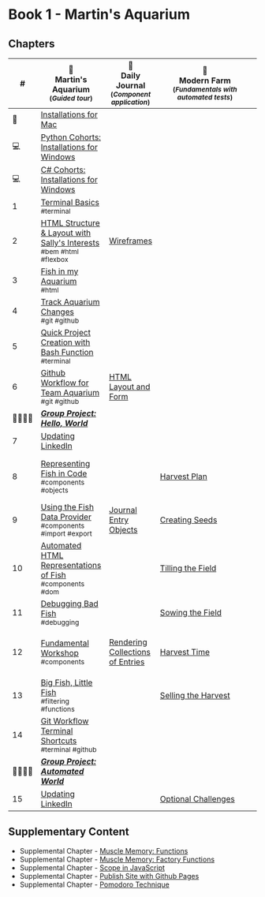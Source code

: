 # Book 1 - Martin's Aquarium

## Chapters

| # | 🐠 <br/> Martin's Aquarium <br/><sub>(_Guided tour_)</sub> | 📔 <br/> Daily Journal <br/><sub>(_Component application_)</sub> | &nbsp;&nbsp;&nbsp;&nbsp;&nbsp;&nbsp;&nbsp;&nbsp;&nbsp;🚜&nbsp;&nbsp;&nbsp;&nbsp;&nbsp;&nbsp;&nbsp;&nbsp;&nbsp;<br/>&nbsp;&nbsp;&nbsp;&nbsp;&nbsp;&nbsp;&nbsp;&nbsp;&nbsp;Modern&nbsp;Farm&nbsp;&nbsp;&nbsp;&nbsp;&nbsp;&nbsp;&nbsp;&nbsp;&nbsp; <br/><sub>(_Fundamentals with <br/>automated tests_)</sub> | 📝 <br/> Dotard &amp; Simbleton<br/><sub>(_Array methods_)</sub> |
|--|--|---|---|---|
| 🍎 | [Installations for Mac](./chapters/GETTING_STARTED_MAC.md) | | | |
| 💻 | [Python Cohorts: Installations for Windows](./chapters/GETTING_STARTED_WINDOWS.md) |  |  |  |
| 💻 | [C# Cohorts: Installations for Windows](./chapters/GETTING_STARTED_WINDOWS_C_SHARP.md) |  |  |  |
| 1 | [Terminal Basics](./chapters/CLI_BASICS.md) <br/> <sub style="font-size:0.85rem;">#terminal</sub> |  |  | |
| 2 | [HTML Structure &amp; Layout with Sally's Interests](./chapters/HTML_COMPONENTS.md) <br/> <sub style="font-size:0.85rem;">#bem #html #flexbox</sub> | [Wireframes](./chapters/DAILY_JOURNAL_WIREFRAME.md) |  |  |
| 3 | [Fish in my Aquarium](./chapters/HTML_AQUARIUM.md) <br/> <sub style="font-size:0.85rem;">#html</sub> |  |  |  |
| 4 | [Track Aquarium Changes](./chapters/GIT_BASICS.md) <br/> <sub style="font-size:0.85rem;">#git #github</sub> |  |  |  |
| 5 | [Quick Project Creation with Bash Function](./chapters/BASH_HELPERS.md) <br/> <sub style="font-size:0.85rem;">#terminal</sub> |  |  |  |
| 6 | [Github Workflow for Team Aquarium](./chapters/GIT_WORKFLOW.md) <br/> <sub style="font-size:0.85rem;">#git #github</sub> | [HTML Layout and Form](./chapters/DAILY_JOURNAL_STATIC_LAYOUT.md) |  |  |
| 👨‍👨‍👦‍👦 | [**_Group Project: Hello, World_**](https://github.com/nashville-software-school/hello-world) |  |  |  |
| 7 | [Updating LinkedIn](./chapters/LINKEDIN_HELLO_WORLD.md) |  |  |
| 8 | [Representing Fish in Code](./chapters/BASIC_DATA_STRUCTURES.md) <br/> <sub style="font-size:0.85rem;">#components #objects</sub> |  | [Harvest Plan](./chapters/MF_INSTALL_PLAN.md) | [Doris' Company List](./chapters/DS_INTRO.md) <br/> <sub style="font-size:0.85rem;">#arrays #foreach</sub> |
| 9 | [Using the Fish Data Provider](./chapters/EXPORTING_FISH.md) <br/> <sub style="font-size:0.85rem;">#components #import #export</sub> | [Journal Entry Objects](./chapters/DAILY_JOURNAL_OBJECT_DOM.md) | [Creating Seeds](./chapters/MF_SEED_MODULES.md) |  |
| 10 | [Automated HTML Representations of Fish](./chapters/CREATING_FISH_COMPONENTS.md) <br/> <sub style="font-size:0.85rem;">#components #dom</sub> |  | [Tilling the Field](./chapters/MF_FIELD.md) | [Listing New York Companies](./chapters/DS_FILTER.md) <br/> <sub style="font-size:0.85rem;">#arrays #filter</sub> |
| 11 | [Debugging Bad Fish](./chapters/DEBUG_THE_AQUARIUM.md)  <br/> <sub style="font-size:0.85rem;">#debugging</sub>|  | [Sowing the Field](./chapters/MF_SOWING.md) |  |
| 12 | [Fundamental Workshop](./chapters/COMPONENTS_WORKSHOP.md) <br/> <sub style="font-size:0.85rem;">#components</sub> | [Rendering Collections of Entries](./chapters/DAILY_JOURNAL_DATA_DOM.md) | [Harvest Time](./chapters/MF_HARVEST.md) | [Listing Purchasing Agents](./chapters/DS_LISTING_AGENTS.md) <br/> <sub style="font-size:0.85rem;">#arrays #map</sub> |
| 13 | [Big Fish, Little Fish](./chapters/FILTERING_FISH.md) <br/> <sub style="font-size:0.85rem;">#filtering #functions</sub> |  | [Selling the Harvest](./chapters/MF_RENDER_HARVEST.md) | [Finding Companies](./chapters/DS_FIND_COMPANY.md) <br/> <sub style="font-size:0.85rem;">#arrays #find</sub> |
| 14 | [Git Workflow Terminal Shortcuts](./chapters/GIT_CLI_SHORTCUTS.md) <br/> <sub style="font-size:0.85rem;">#terminal #github</sub> |  |  |  |
| 👨‍👨‍👦‍👦 | [**_Group Project: Automated World_**](./chapters/AUTO_WORLD.md) |  |  |  |
| 15 | [Updating LinkedIn](./chapters/LINKEDIN_HELLO_WORLD_DEUX.md) |  | [Optional Challenges](./chapters/MF_CHALLENGES.md) |  |

## Supplementary Content

* Supplemental Chapter - [Muscle Memory: Functions](./chapters/FUNCTION_PRACTICE.md)
* Supplemental Chapter - [Muscle Memory: Factory Functions](./chapters/FACTORY_FUNCTIONS.md)
* Supplemental Chapter - [Scope in JavaScript](./chapters/JS_SCOPE.md)
* Supplemental Chapter - [Publish Site with Github Pages](./chapters/GITHUB_PAGES.md)
* Supplemental Chapter - [Pomodoro Technique](./chapters/POMODORO.md)